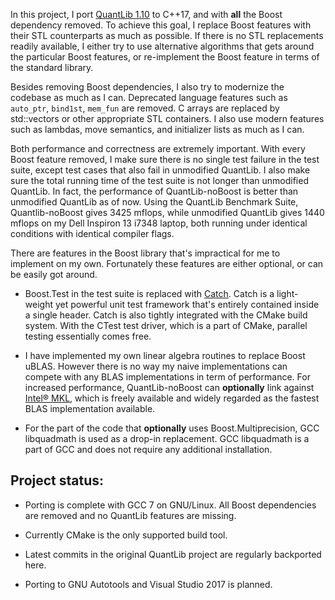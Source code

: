 In this project, I port [QuantLib 1.10](https://github.com/lballabio/QuantLib) to C++17, and with **all** the Boost dependency removed. To achieve this goal, I replace Boost features with their STL counterparts as much as possible. If there is no STL replacements readily available, I either try to use alternative algorithms that gets around the particular Boost features, or re-implement the Boost feature in terms of the standard library. 

Besides removing Boost dependencies, I also try to modernize the codebase as much as I can. Deprecated language features such as `auto_ptr`, `bind1st`, `mem_fun` are removed. C arrays are replaced by std::vectors or other appropriate STL containers. I also use modern features such as lambdas, move semantics, and initializer lists as much as I can.

Both performance and correctness are extremely important. With every Boost feature removed, I make sure there is no single test failure in the test suite, except test cases that also fail in unmodified QuantLib. I also make sure the total running time of the test suite is not longer than unmodified QuantLib. In fact, the performance of QuantLib-noBoost is better than unmodified QuantLib as of now. Using the QuantLib Benchmark Suite, Quantlib-noBoost gives 3425 mflops, while unmodified QuantLib gives 1440 mflops on my Dell Inspiron 13 i7348 laptop, both running under identical conditions with identical compiler flags.

There are features in the Boost library that's impractical for me to implement on my own. Fortunately these features are either optional, or can be easily got around.

* Boost.Test in the test suite is replaced with [Catch](https://github.com/philsquared/Catch). Catch is a light-weight yet powerful unit test framework that's entirely contained inside a single header. Catch is also tightly integrated with the CMake build system. With the CTest test driver, which is a part of CMake, parallel testing essentially comes free.

* I have implemented my own linear algebra routines to replace Boost uBLAS. However there is no way my naive implementations can compete with any BLAS implementations in term of performance. For increased performance, QuantLib-noBoost can **optionally** link against [Intel® MKL](https://software.intel.com/en-us/mkl), which is freely available and widely regarded as the fastest BLAS implementation available.

* For the part of the code that **optionally** uses Boost.Multiprecision, GCC libquadmath is used as a drop-in replacement. GCC libquadmath is a part of GCC and does not require any additional installation.

## Project status:
* Porting is complete with GCC 7 on GNU/Linux. All Boost dependencies are removed and no QuantLib features are missing.

* Currently CMake is the only supported build tool.
 
* Latest commits in the original QuantLib project are regularly backported here.

* Porting to GNU Autotools and Visual Studio 2017 is planned.
